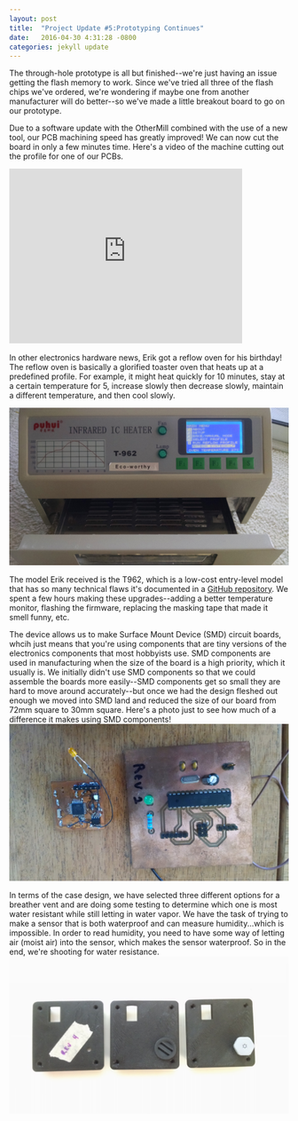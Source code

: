 ```yaml
---
layout: post
title:  "Project Update #5:Prototyping Continues"
date:   2016-04-30 4:31:28 -0800
categories: jekyll update
---
```

The through-hole prototype is all but finished--we're just having an issue getting the flash memory to work. Since we've tried all three of the flash chips we've ordered, we're wondering if maybe one from another manufacturer will do better--so we've made a little breakout board to go on our prototype.

Due to a software update with the OtherMill combined with the use of a new tool, our PCB machining speed has greatly improved! We can now cut the board in only a few minutes time. Here's a video of the machine cutting out the profile for one of our PCBs.

<iframe width="420" height="315" src="http://www.youtube.com/embed/6P0oIzekGDM" frameborder="0" allowfullscreen></iframe>

In other electronics hardware news, Erik got a reflow oven for his birthday! The reflow oven is basically a glorified toaster oven that heats up at a predefined profile. For example, it might heat quickly for 10 minutes, stay at a certain temperature for 5, increase slowly then decrease slowly, maintain a different temperature, and then cool slowly. 

![The Reflow Oven](/assets/thereflowoven.jpg "The Reflow Oven")

The model Erik received is the T962, which is a low-cost entry-level model that has so many technical flaws it's documented in a [GitHub repository](https://github.com/UnifiedEngineering/T-962-improvements). We spent a few hours making these upgrades--adding a better temperature monitor, flashing the firmware, replacing the masking tape that made it smell funny, etc. 

The device allows us to make Surface Mount Device (SMD) circuit boards, whcih just means that you're using components that are tiny versions of the electronics components that most hobbyists use. SMD components are used in manufacturing when the size of the board is a high priority, which it usually is. We initially didn't use SMD components so that we could assemble the boards more easily--SMD components get so small they are hard to move around accurately--but once we had the design fleshed out enough we moved into SMD land and reduced the size of our board from 72mm square to 30mm square. Here's a photo just to see how much of a difference it makes using SMD components!
![The Two Prototypes](/assets/thetwoprototypes.jpg "The Two Prototypes")

In terms of the case design, we have selected three different options for a breather vent and are doing some testing to determine which one is most water resistant while still letting in water vapor. We have the task of trying to make a sensor that is both waterproof and can measure humidity...which is impossible. In order to read humidity, you need to have some way of letting air (moist air) into the sensor, which makes the sensor waterproof. So in the end, we're shooting for water resistance.
![The Three Ports](/assets/thethreeports.jpg "The Three Ports")


